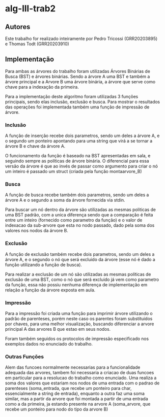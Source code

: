 # alg-III-trab2

## Autores
  Este trabalho for realizado inteiramente por Pedro Tricossi (GRR20203895) e Thomas Todt (GRR20203910)
  
## Implementação
  Para ambas as árvores do trabalho foram utilizadas Árvores Binárias de Busca (BST) e árvores binárias. Sendo a árvore A uma BST e também a árvore principal e a Arvore B uma árvore binária, a árvore que serve como chave para a indexação da primeira.

  Para a implementação deste algoritmo foram utilizadas 3 funções principais, sendo elas inclusão, exclusão e busca. Para mostrar o resultados das operações foi implementada também uma função de impressão de árvore.

### Inclusão
  A função de inserção recebe dois parametros, sendo um deles a árvore A, e o segundo um ponteiro apontando para uma string que virá a se tornar a árvore B e chave da árvore A.
  
  O funcionamento da função é baseado na BST apresentadas em sala, e seguindo sempre as políticas de árvore binária. O diferencial para essa versão da árvore é que ao invés de passar como argumento para criar o nó um inteiro é passado um struct (criada pela função montaarvore_B)

### Busca
  A função de busca recebe também dois parametros, sendo um deles a árvore A e o segundo a soma da árvore fornecida via stdin.
  
  Para buscar um nó dentro da árvore são utilizadas as mesmas politicas de uma BST padrão, com a unica diferença sendo que a comparação é feita entre um inteiro (fornecido como parametro da função) e o valor de indexacao da sub-arvore que esta no nodo passado, dado pela soma dos valores nos nodos da árvore B.

### Exclusão
  A função de exclusão também recebe dois parametros, sendo um deles a árvore A, e o segundo o nó que será excluido da árvore (esse nó é dado a função utilizando a função de busca).
  
  Para realizar a exclusão de um nó são utilizadas as mesmas políticas de exclusão de uma BST, como o nó que será excluido já vem como parametro da função, essa não possiu nenhuma diferença de implementação em relação a função da árvore exposta em aula.
  
### Impressão
  Para a impressão foi criada uma função para imprimir árvore utilizando o padrão de parenteses, porém neste caso os parentes foram substituidos por chaves, para uma melhor visualização, buscando diferenciar a arvore principal A das arvores B que estao em seus nodos.
  
  Foram também seguidos os protocolos de impressão especificado nos exemplos dados no enunciado do trabalho.
  
### Outras Funções
  Alem das funcoes normalmente necessarias para a funcionalidade adequada das arvores, tambem foi necessaria a criacao de duas funcoes em particular para a resolucao do trabalho como enunciado. Uma realiza a soma dos valores que estariam nos nodos de uma entrada com o padrao de parenteses (soma_entrada, que recebe um ponteiro para char, essencialmente a string de entrada), enquanto a outra faz uma soma similar, mas a partir da arvore que foi montada a partir de uma entrada como a da primeira, ja estando presente na arvore A (soma_arvore, que recebe um ponteiro para nodo do tipo da arvore B)
